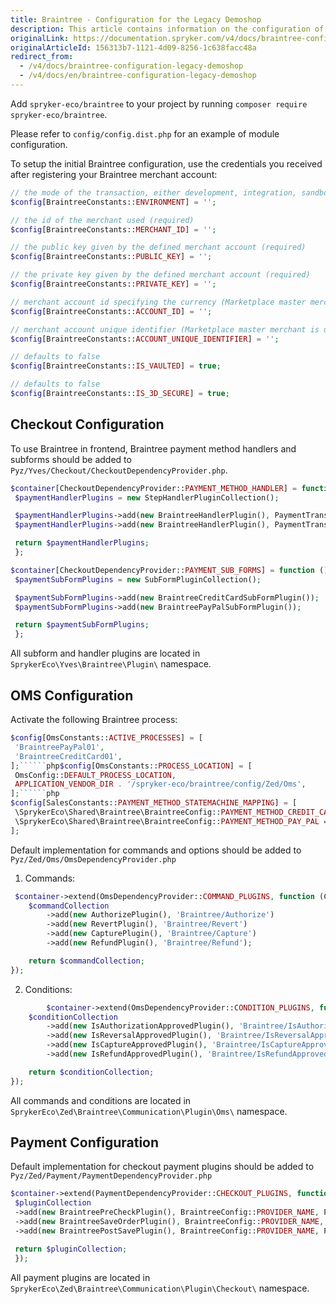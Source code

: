 ```yaml
---
title: Braintree - Configuration for the Legacy Demoshop
description: This article contains information on the configuration of the Braintree module for Spryker Legacy Demoshop.
originalLink: https://documentation.spryker.com/v4/docs/braintree-configuration-legacy-demoshop
originalArticleId: 156313b7-1121-4d09-8256-1c638facc48a
redirect_from:
  - /v4/docs/braintree-configuration-legacy-demoshop
  - /v4/docs/en/braintree-configuration-legacy-demoshop
---
```


Add `spryker-eco/braintree` to your project by running `composer require spryker-eco/braintree`.

Please refer to `config/config.dist.php` for an example of module configuration.

To setup the initial Braintree configuration, use the credentials you received after registering your Braintree merchant account:
```php
// the mode of the transaction, either development, integration, sandbox, production, qa (required)
$config[BraintreeConstants::ENVIRONMENT] = '';

// the id of the merchant used (required)
$config[BraintreeConstants::MERCHANT_ID] = '';

// the public key given by the defined merchant account (required)
$config[BraintreeConstants::PUBLIC_KEY] = '';

// the private key given by the defined merchant account (required)
$config[BraintreeConstants::PRIVATE_KEY] = '';

// merchant account id specifying the currency (Marketplace master merchant is used by default)
$config[BraintreeConstants::ACCOUNT_ID] = '';

// merchant account unique identifier (Marketplace master merchant is used by default)
$config[BraintreeConstants::ACCOUNT_UNIQUE_IDENTIFIER] = '';

// defaults to false
$config[BraintreeConstants::IS_VAULTED] = true;

// defaults to false
$config[BraintreeConstants::IS_3D_SECURE] = true;
```

## Checkout Configuration

To use Braintree in frontend, Braintree payment method handlers and subforms should be added to `Pyz/Yves/Checkout/CheckoutDependencyProvider.php`.
```php
$container[CheckoutDependencyProvider::PAYMENT_METHOD_HANDLER] = function () {
 $paymentHandlerPlugins = new StepHandlerPluginCollection();

 $paymentHandlerPlugins->add(new BraintreeHandlerPlugin(), PaymentTransfer::BRAINTREE_CREDIT_CARD);
 $paymentHandlerPlugins->add(new BraintreeHandlerPlugin(), PaymentTransfer::BRAINTREE_PAY_PAL);

 return $paymentHandlerPlugins;
 };

$container[CheckoutDependencyProvider::PAYMENT_SUB_FORMS] = function () {
 $paymentSubFormPlugins = new SubFormPluginCollection();

 $paymentSubFormPlugins->add(new BraintreeCreditCardSubFormPlugin());
 $paymentSubFormPlugins->add(new BraintreePayPalSubFormPlugin());

 return $paymentSubFormPlugins;
 };
 ```

All subform and handler plugins are located in `SprykerEco\Yves\Braintree\Plugin\` namespace.

## OMS Configuration

Activate the following Braintree process:
```php
$config[OmsConstants::ACTIVE_PROCESSES] = [
 'BraintreePayPal01',
 'BraintreeCreditCard01',
];``````php$config[OmsConstants::PROCESS_LOCATION] = [
 OmsConfig::DEFAULT_PROCESS_LOCATION,
 APPLICATION_VENDOR_DIR . '/spryker-eco/braintree/config/Zed/Oms',
];``````php
$config[SalesConstants::PAYMENT_METHOD_STATEMACHINE_MAPPING] = [
 \SprykerEco\Shared\Braintree\BraintreeConfig::PAYMENT_METHOD_CREDIT_CARD => 'BraintreeCreditCard01',
 \SprykerEco\Shared\Braintree\BraintreeConfig::PAYMENT_METHOD_PAY_PAL => 'BraintreePayPal01',
];
```

Default implementation for commands and options should be added to `Pyz/Zed/Oms/OmsDependencyProvider.php`

1. Commands:
```php
 $container->extend(OmsDependencyProvider::COMMAND_PLUGINS, function (CommandCollectionInterface $commandCollection) {
    $commandCollection
        ->add(new AuthorizePlugin(), 'Braintree/Authorize')
        ->add(new RevertPlugin(), 'Braintree/Revert')
        ->add(new CapturePlugin(), 'Braintree/Capture')
        ->add(new RefundPlugin(), 'Braintree/Refund');

    return $commandCollection;
});
```
2. Conditions:
```php
        $container->extend(OmsDependencyProvider::CONDITION_PLUGINS, function (ConditionCollectionInterface $conditionCollection) {
    $conditionCollection
        ->add(new IsAuthorizationApprovedPlugin(), 'Braintree/IsAuthorizationApproved')
        ->add(new IsReversalApprovedPlugin(), 'Braintree/IsReversalApproved')
        ->add(new IsCaptureApprovedPlugin(), 'Braintree/IsCaptureApproved')
        ->add(new IsRefundApprovedPlugin(), 'Braintree/IsRefundApproved');

    return $conditionCollection;
});
```

All commands and conditions are located in `SprykerEco\Zed\Braintree\Communication\Plugin\Oms\` namespace.

## Payment Configuration

Default implementation for checkout payment plugins should be added to `Pyz/Zed/Payment/PaymentDependencyProvider.php`
```php
$container->extend(PaymentDependencyProvider::CHECKOUT_PLUGINS, function (CheckoutPluginCollection $pluginCollection) {
 $pluginCollection
 ->add(new BraintreePreCheckPlugin(), BraintreeConfig::PROVIDER_NAME, PaymentDependencyProvider::CHECKOUT_PRE_CHECK_PLUGINS)
 ->add(new BraintreeSaveOrderPlugin(), BraintreeConfig::PROVIDER_NAME, PaymentDependencyProvider::CHECKOUT_ORDER_SAVER_PLUGINS)
 ->add(new BraintreePostSavePlugin(), BraintreeConfig::PROVIDER_NAME, PaymentDependencyProvider::CHECKOUT_POST_SAVE_PLUGINS);

 return $pluginCollection;
 });
 ```

All payment plugins are located in `SprykerEco\Zed\Braintree\Communication\Plugin\Checkout\` namespace.
